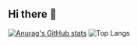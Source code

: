 ## Hi there 👋

[![Anurag's GitHub stats](https://github-readme-stats.vercel.app/api?username=DanielChuaaa)](https://github.com/anuraghazra/github-readme-stats)
![Top Langs](https://github-readme-stats.vercel.app/api/top-langs/?username=anuraghazra&layout=compact)
